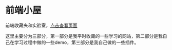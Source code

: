 # 前端小屋
前端收藏夹和实验室，<a href="https://weiqiyjjs.github.io/room/">点击查看页面</a>
<p>
    这里主要分为三部分，第一部分是我平时收藏的一些学习的网站，第二部分是我自己在学习过程中做的一些demo，第三部分是我自己做的一些插件。
</p>
